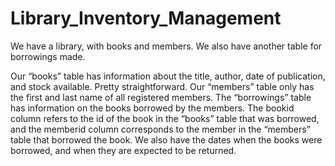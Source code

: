 # Library_Inventory_Management

We have a library, with books and members. We also have another table for borrowings made.

Our “books” table has information about the title, author, date of publication, and stock available. Pretty straightforward.
Our “members” table only has the first and last name of all registered members.
The “borrowings” table has information on the books borrowed by the members. The bookid column refers to the id of the book in the “books” table that was borrowed, and the memberid column corresponds to the member in the “members” table that borrowed the book. We also have the dates when the books were borrowed, and when they are expected to be returned.
